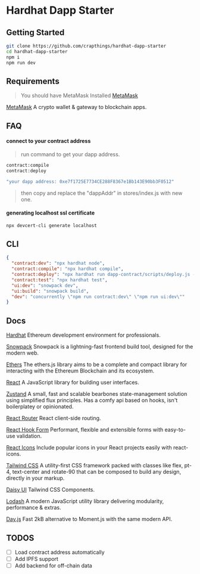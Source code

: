# Hardhat Dapp Starter

## Getting Started

```bash
git clone https://github.com/crapthings/hardhat-dapp-starter
cd hardhat-dapp-starter
npm i
npm run dev
```

## Requirements

> You should have MetaMask Installed [MetaMask](https://chrome.google.com/webstore/detail/metamask/nkbihfbeogaeaoehlefnkodbefgpgknn)

[MetaMask](https://metamask.io/) A crypto wallet & gateway to blockchain apps.

## FAQ

#### connect to your contract address

> run command to get your dapp address.

```bash
contract:compile
contract:deploy
```

```bash
"your dapp address: 0xe7f1725E7734CE288F8367e1Bb143E90bb3F0512"
```

> then copy and replace the "dappAddr" in stores/index.js with new one.

#### generating localhost ssl certificate

```bash
npx devcert-cli generate localhost
```

## CLI

```json
{
  "contract:dev": "npx hardhat node",
  "contract:compile": "npx hardhat compile",
  "contract:deploy": "npx hardhat run dapp-contract/scripts/deploy.js --network localhost",
  "contract:test": "npx hardhat test",
  "ui:dev": "snowpack dev",
  "ui:build": "snowpack build",
  "dev": "concurrently \"npm run contract:dev\" \"npm run ui:dev\""
}
```

## Docs

[Hardhat](https://hardhat.org/) Ethereum development environment for professionals.

[Snowpack](https://www.snowpack.dev/) Snowpack is a lightning-fast frontend build tool, designed for the modern web.

[Ethers](https://docs.ethers.io/) The ethers.js library aims to be a complete and compact library for interacting with the Ethereum Blockchain and its ecosystem.

[React](https://reactjs.org/) A JavaScript library for building user interfaces.

[Zustand](https://github.com/pmndrs/zustand/) A small, fast and scalable bearbones state-management solution using simplified flux principles. Has a comfy api based on hooks, isn't boilerplatey or opinionated.

[React Router](https://reactrouter.com/) React client-side routing.

[React Hook Form](https://www.react-hook-form.com/) Performant, flexible and extensible forms with easy-to-use validation.

[React Icons](https://react-icons.github.io/react-icons/) Include popular icons in your React projects easily with react-icons.

[Tailwind CSS](https://tailwindcss.com/) A utility-first CSS framework packed with classes like flex, pt-4, text-center and rotate-90 that can be composed to build any design, directly in your markup.

[Daisy UI](https://daisyui.com/) Tailwind CSS Components.

[Lodash](https://lodash.com/) A modern JavaScript utility library delivering modularity, performance & extras.

[Day.js](https://day.js.org/) Fast 2kB alternative to Moment.js with the same modern API.

## TODOS

- [ ] Load contract address automatically
- [ ] Add IPFS support
- [ ] Add backend for off-chain data
